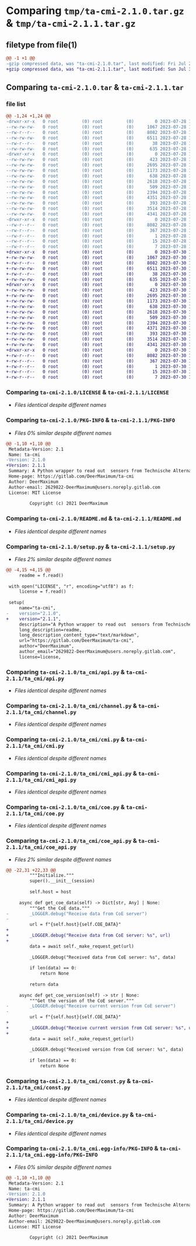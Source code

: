# Comparing `tmp/ta-cmi-2.1.0.tar.gz` & `tmp/ta-cmi-2.1.1.tar.gz`

## filetype from file(1)

```diff
@@ -1 +1 @@
-gzip compressed data, was "ta-cmi-2.1.0.tar", last modified: Fri Jul 28 19:38:58 2023, max compression
+gzip compressed data, was "ta-cmi-2.1.1.tar", last modified: Sun Jul 30 12:36:16 2023, max compression
```

## Comparing `ta-cmi-2.1.0.tar` & `ta-cmi-2.1.1.tar`

### file list

```diff
@@ -1,24 +1,24 @@
-drwxr-xr-x   0 root         (0) root         (0)        0 2023-07-28 19:38:58.410140 ta-cmi-2.1.0/
--rw-rw-rw-   0 root         (0) root         (0)     1067 2023-07-28 19:38:45.000000 ta-cmi-2.1.0/LICENSE
--rw-r--r--   0 root         (0) root         (0)     8082 2023-07-28 19:38:58.410140 ta-cmi-2.1.0/PKG-INFO
--rw-rw-rw-   0 root         (0) root         (0)     6511 2023-07-28 19:38:45.000000 ta-cmi-2.1.0/README.md
--rw-r--r--   0 root         (0) root         (0)       38 2023-07-28 19:38:58.411140 ta-cmi-2.1.0/setup.cfg
--rw-rw-rw-   0 root         (0) root         (0)      635 2023-07-28 19:38:45.000000 ta-cmi-2.1.0/setup.py
-drwxr-xr-x   0 root         (0) root         (0)        0 2023-07-28 19:38:58.409140 ta-cmi-2.1.0/ta_cmi/
--rw-rw-rw-   0 root         (0) root         (0)      423 2023-07-28 19:38:45.000000 ta-cmi-2.1.0/ta_cmi/__init__.py
--rw-rw-rw-   0 root         (0) root         (0)     2695 2023-07-28 19:38:45.000000 ta-cmi-2.1.0/ta_cmi/api.py
--rw-rw-rw-   0 root         (0) root         (0)     1173 2023-07-28 19:38:45.000000 ta-cmi-2.1.0/ta_cmi/channel.py
--rw-rw-rw-   0 root         (0) root         (0)      638 2023-07-28 19:38:45.000000 ta-cmi-2.1.0/ta_cmi/cmi.py
--rw-rw-rw-   0 root         (0) root         (0)     2618 2023-07-28 19:38:45.000000 ta-cmi-2.1.0/ta_cmi/cmi_api.py
--rw-rw-rw-   0 root         (0) root         (0)      509 2023-07-28 19:38:45.000000 ta-cmi-2.1.0/ta_cmi/cmi_channel.py
--rw-rw-rw-   0 root         (0) root         (0)     2394 2023-07-28 19:38:45.000000 ta-cmi-2.1.0/ta_cmi/coe.py
--rw-rw-rw-   0 root         (0) root         (0)     4351 2023-07-28 19:38:45.000000 ta-cmi-2.1.0/ta_cmi/coe_api.py
--rw-rw-rw-   0 root         (0) root         (0)      393 2023-07-28 19:38:45.000000 ta-cmi-2.1.0/ta_cmi/coe_channel.py
--rw-rw-rw-   0 root         (0) root         (0)     3514 2023-07-28 19:38:45.000000 ta-cmi-2.1.0/ta_cmi/const.py
--rw-rw-rw-   0 root         (0) root         (0)     4341 2023-07-28 19:38:45.000000 ta-cmi-2.1.0/ta_cmi/device.py
-drwxr-xr-x   0 root         (0) root         (0)        0 2023-07-28 19:38:58.410140 ta-cmi-2.1.0/ta_cmi.egg-info/
--rw-r--r--   0 root         (0) root         (0)     8082 2023-07-28 19:38:58.000000 ta-cmi-2.1.0/ta_cmi.egg-info/PKG-INFO
--rw-r--r--   0 root         (0) root         (0)      367 2023-07-28 19:38:58.000000 ta-cmi-2.1.0/ta_cmi.egg-info/SOURCES.txt
--rw-r--r--   0 root         (0) root         (0)        1 2023-07-28 19:38:58.000000 ta-cmi-2.1.0/ta_cmi.egg-info/dependency_links.txt
--rw-r--r--   0 root         (0) root         (0)       15 2023-07-28 19:38:58.000000 ta-cmi-2.1.0/ta_cmi.egg-info/requires.txt
--rw-r--r--   0 root         (0) root         (0)        7 2023-07-28 19:38:58.000000 ta-cmi-2.1.0/ta_cmi.egg-info/top_level.txt
+drwxr-xr-x   0 root         (0) root         (0)        0 2023-07-30 12:36:16.175466 ta-cmi-2.1.1/
+-rw-rw-rw-   0 root         (0) root         (0)     1067 2023-07-30 12:36:03.000000 ta-cmi-2.1.1/LICENSE
+-rw-r--r--   0 root         (0) root         (0)     8082 2023-07-30 12:36:16.175466 ta-cmi-2.1.1/PKG-INFO
+-rw-rw-rw-   0 root         (0) root         (0)     6511 2023-07-30 12:36:03.000000 ta-cmi-2.1.1/README.md
+-rw-r--r--   0 root         (0) root         (0)       38 2023-07-30 12:36:16.175466 ta-cmi-2.1.1/setup.cfg
+-rw-rw-rw-   0 root         (0) root         (0)      635 2023-07-30 12:36:03.000000 ta-cmi-2.1.1/setup.py
+drwxr-xr-x   0 root         (0) root         (0)        0 2023-07-30 12:36:16.174466 ta-cmi-2.1.1/ta_cmi/
+-rw-rw-rw-   0 root         (0) root         (0)      423 2023-07-30 12:36:03.000000 ta-cmi-2.1.1/ta_cmi/__init__.py
+-rw-rw-rw-   0 root         (0) root         (0)     2695 2023-07-30 12:36:03.000000 ta-cmi-2.1.1/ta_cmi/api.py
+-rw-rw-rw-   0 root         (0) root         (0)     1173 2023-07-30 12:36:03.000000 ta-cmi-2.1.1/ta_cmi/channel.py
+-rw-rw-rw-   0 root         (0) root         (0)      638 2023-07-30 12:36:03.000000 ta-cmi-2.1.1/ta_cmi/cmi.py
+-rw-rw-rw-   0 root         (0) root         (0)     2618 2023-07-30 12:36:03.000000 ta-cmi-2.1.1/ta_cmi/cmi_api.py
+-rw-rw-rw-   0 root         (0) root         (0)      509 2023-07-30 12:36:03.000000 ta-cmi-2.1.1/ta_cmi/cmi_channel.py
+-rw-rw-rw-   0 root         (0) root         (0)     2394 2023-07-30 12:36:03.000000 ta-cmi-2.1.1/ta_cmi/coe.py
+-rw-rw-rw-   0 root         (0) root         (0)     4371 2023-07-30 12:36:03.000000 ta-cmi-2.1.1/ta_cmi/coe_api.py
+-rw-rw-rw-   0 root         (0) root         (0)      393 2023-07-30 12:36:03.000000 ta-cmi-2.1.1/ta_cmi/coe_channel.py
+-rw-rw-rw-   0 root         (0) root         (0)     3514 2023-07-30 12:36:03.000000 ta-cmi-2.1.1/ta_cmi/const.py
+-rw-rw-rw-   0 root         (0) root         (0)     4341 2023-07-30 12:36:03.000000 ta-cmi-2.1.1/ta_cmi/device.py
+drwxr-xr-x   0 root         (0) root         (0)        0 2023-07-30 12:36:16.175466 ta-cmi-2.1.1/ta_cmi.egg-info/
+-rw-r--r--   0 root         (0) root         (0)     8082 2023-07-30 12:36:16.000000 ta-cmi-2.1.1/ta_cmi.egg-info/PKG-INFO
+-rw-r--r--   0 root         (0) root         (0)      367 2023-07-30 12:36:16.000000 ta-cmi-2.1.1/ta_cmi.egg-info/SOURCES.txt
+-rw-r--r--   0 root         (0) root         (0)        1 2023-07-30 12:36:16.000000 ta-cmi-2.1.1/ta_cmi.egg-info/dependency_links.txt
+-rw-r--r--   0 root         (0) root         (0)       15 2023-07-30 12:36:16.000000 ta-cmi-2.1.1/ta_cmi.egg-info/requires.txt
+-rw-r--r--   0 root         (0) root         (0)        7 2023-07-30 12:36:16.000000 ta-cmi-2.1.1/ta_cmi.egg-info/top_level.txt
```

### Comparing `ta-cmi-2.1.0/LICENSE` & `ta-cmi-2.1.1/LICENSE`

 * *Files identical despite different names*

### Comparing `ta-cmi-2.1.0/PKG-INFO` & `ta-cmi-2.1.1/PKG-INFO`

 * *Files 0% similar despite different names*

```diff
@@ -1,10 +1,10 @@
 Metadata-Version: 2.1
 Name: ta-cmi
-Version: 2.1.0
+Version: 2.1.1
 Summary: A Python wrapper to read out  sensors from Technische Alternative using the C.M.I.
 Home-page: https://gitlab.com/DeerMaximum/ta-cmi
 Author: DeerMaximum
 Author-email: 2629822-DeerMaximum@users.noreply.gitlab.com
 License: MIT License
         
         Copyright (c) 2021 DeerMaximum
```

### Comparing `ta-cmi-2.1.0/README.md` & `ta-cmi-2.1.1/README.md`

 * *Files identical despite different names*

### Comparing `ta-cmi-2.1.0/setup.py` & `ta-cmi-2.1.1/setup.py`

 * *Files 2% similar despite different names*

```diff
@@ -4,15 +4,15 @@
     readme = f.read()
 
 with open("LICENSE", "r", encoding="utf8") as f:
     license = f.read()
 
 setup(
     name="ta-cmi",
-    version="2.1.0",
+    version="2.1.1",
     description="A Python wrapper to read out  sensors from Technische Alternative using the C.M.I.",
     long_description=readme,
     long_description_content_type="text/markdown",
     url="https://gitlab.com/DeerMaximum/ta-cmi",
     author="DeerMaximum",
     author_email="2629822-DeerMaximum@users.noreply.gitlab.com",
     license=license,
```

### Comparing `ta-cmi-2.1.0/ta_cmi/api.py` & `ta-cmi-2.1.1/ta_cmi/api.py`

 * *Files identical despite different names*

### Comparing `ta-cmi-2.1.0/ta_cmi/channel.py` & `ta-cmi-2.1.1/ta_cmi/channel.py`

 * *Files identical despite different names*

### Comparing `ta-cmi-2.1.0/ta_cmi/cmi.py` & `ta-cmi-2.1.1/ta_cmi/cmi.py`

 * *Files identical despite different names*

### Comparing `ta-cmi-2.1.0/ta_cmi/cmi_api.py` & `ta-cmi-2.1.1/ta_cmi/cmi_api.py`

 * *Files identical despite different names*

### Comparing `ta-cmi-2.1.0/ta_cmi/coe.py` & `ta-cmi-2.1.1/ta_cmi/coe.py`

 * *Files identical despite different names*

### Comparing `ta-cmi-2.1.0/ta_cmi/coe_api.py` & `ta-cmi-2.1.1/ta_cmi/coe_api.py`

 * *Files 2% similar despite different names*

```diff
@@ -22,31 +22,33 @@
         """Initialize."""
         super().__init__(session)
 
         self.host = host
 
     async def get_coe_data(self) -> Dict[str, Any] | None:
         """Get the CoE data."""
-        _LOGGER.debug("Receive data from CoE server")
-
         url = f"{self.host}{self.COE_DATA}"
+
+        _LOGGER.debug("Receive data from CoE server: %s", url)
+
         data = await self._make_request_get(url)
 
         _LOGGER.debug("Received data from CoE server: %s", data)
 
         if len(data) == 0:
             return None
 
         return data
 
     async def get_coe_version(self) -> str | None:
         """Get the version of the CoE server."""
-        _LOGGER.debug("Receive current version from CoE server")
-
         url = f"{self.host}{self.COE_DATA}"
+
+        _LOGGER.debug("Receive current version from CoE server: %s", url)
+
         data = await self._make_request_get(url)
 
         _LOGGER.debug("Received version from CoE server: %s", data)
 
         if len(data) == 0:
             return None
```

### Comparing `ta-cmi-2.1.0/ta_cmi/const.py` & `ta-cmi-2.1.1/ta_cmi/const.py`

 * *Files identical despite different names*

### Comparing `ta-cmi-2.1.0/ta_cmi/device.py` & `ta-cmi-2.1.1/ta_cmi/device.py`

 * *Files identical despite different names*

### Comparing `ta-cmi-2.1.0/ta_cmi.egg-info/PKG-INFO` & `ta-cmi-2.1.1/ta_cmi.egg-info/PKG-INFO`

 * *Files 0% similar despite different names*

```diff
@@ -1,10 +1,10 @@
 Metadata-Version: 2.1
 Name: ta-cmi
-Version: 2.1.0
+Version: 2.1.1
 Summary: A Python wrapper to read out  sensors from Technische Alternative using the C.M.I.
 Home-page: https://gitlab.com/DeerMaximum/ta-cmi
 Author: DeerMaximum
 Author-email: 2629822-DeerMaximum@users.noreply.gitlab.com
 License: MIT License
         
         Copyright (c) 2021 DeerMaximum
```

